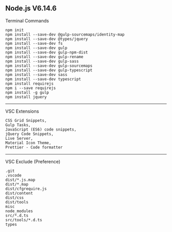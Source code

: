 ## Node.js V6.14.6

Terminal Commands

    npm init
    npm install --save-dev @gulp-sourcemaps/identity-map
    npm install --save-dev @types/jquery
    npm install --save-dev fs
    npm install --save-dev gulp
    npm install --save-dev gulp-npm-dist
    npm install --save-dev gulp-rename
    npm install --save-dev gulp-sass
    npm install --save-dev gulp-sourcemaps
    npm install --save-dev gulp-typescript
    npm install --save-dev sass
    npm install --save-dev typescript
    npm install requirejs
    npm i --save requirejs
    npm install -g gulp
    npm install jquery

---

VSC Extensions

    CSS Grid Snippets,
    Gulp Tasks,
    JavaScript (ES6) code snippets,
    jQuery Code Snippets,
    Live Server,
    Material Icon Theme,
    Prettier - Code formatter

---

VSC Exclude (Preference)

    .git
    .vscode
    dist/*.js.map
    dist/*.map
    dist/cfgrequire.js
    dist/content
    dist/css
    dist/tools
    misc
    node_modules
    src/*.d.ts
    src/tools/*.d.ts
    types
